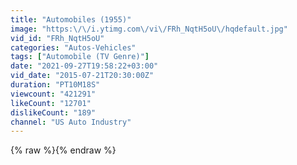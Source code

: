 ```yaml
---
title: "Automobiles (1955)"
image: "https:\/\/i.ytimg.com\/vi\/FRh_NqtH5oU\/hqdefault.jpg"
vid_id: "FRh_NqtH5oU"
categories: "Autos-Vehicles"
tags: ["Automobile (TV Genre)"]
date: "2021-09-27T19:58:22+03:00"
vid_date: "2015-07-21T20:30:00Z"
duration: "PT10M18S"
viewcount: "421291"
likeCount: "12701"
dislikeCount: "189"
channel: "US Auto Industry"
---
```

{% raw %}{% endraw %}
